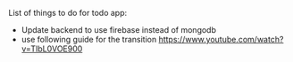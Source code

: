 List of things to do for todo app:

- Update backend to use firebase instead of mongodb
- use following guide for the transition https://www.youtube.com/watch?v=TIbL0VOE900